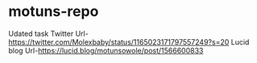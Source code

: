 # motuns-repo
Udated task
Twitter Url-https://twitter.com/Molexbaby/status/1165023171797557249?s=20
Lucid blog Url-https://lucid.blog/motunsowole/post/1566600833
